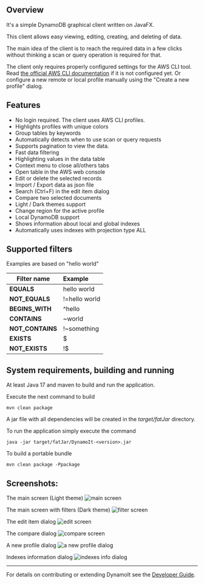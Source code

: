 ## Overview
It's a simple DynamoDB graphical client written on JavaFX.

This client allows easy viewing, editing, creating, and deleting of data.

The main idea of the client is to reach the required data in a few clicks without thinking a scan or query operation is required for that.

The client only requires properly configured settings for the AWS CLI tool. Read [the official AWS CLI documentation](https://docs.aws.amazon.com/cli/latest/userguide/cli-configure-quickstart.html) if it is not configured yet.
Or configure a new remote or local profile manually using the "Create a new profile" dialog.   

## Features
 * No login required. The client uses AWS CLI profiles.
 * Highlights profiles with unique colors 
 * Group tables by keywords
 * Automatically detects when to use scan or query requests
 * Supports pagination to view the data.
 * Fast data filtering
 * Highlighting values in the data table
 * Context menu to close all/others tabs
 * Open table in the AWS web console
 * Edit or delete the selected records
 * Import / Export data as json file 
 * Search (Ctrl+F) in the edit item dialog
 * Compare two selected documents
 * Light / Dark themes support
 * Change region for the active profile
 * Local DynamoDB support
 * Shows information about local and global indexes
 * Automatically uses indexes with projection type ALL 
 
## Supported filters
Examples are based on "hello world"

|Filter name|Example|
|-----------|:------|
|__EQUALS__ |hello world|
|__NOT_EQUALS__ |!=hello world|
|__BEGINS_WITH__|^hello|
|__CONTAINS__|~world|
|__NOT_CONTAINS__|!~something|
|__EXISTS__|$| 
|__NOT_EXISTS__|!$| 

## System requirements, building and running
At least Java 17 and maven to build and run the application.

Execute the next command to build
```
mvn clean package
```

A jar file with all dependencies will be created in the _target/fatJar_ directory.

To run the application simply execute the command
```
java -jar target/fatJar/DynamoIt-<version>.jar 
```

To build a portable bundle
```
mvn clean package -Ppackage
```

## Screenshots:
The main screen (Light theme)
![main screen](./images/main_screen.png)

The main screen with filters (Dark theme)
![filter screen](./images/filter_screen.png)

The edit item dialog
![edit screen](./images/edit_screen.png)

The compare dialog
![compare screen](./images/compare_screen.png)

A new profile dialog
![a new profile dialog](./images/new_profile_dialog.png)

Indexes information dialog
![indexes info dialog](./images/global_index_info.png)

---

For details on contributing or extending DynamoIt see the
[Developer Guide](developer-guide.md).
